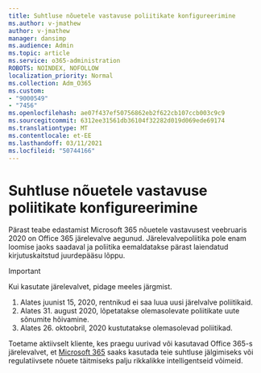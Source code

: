```yaml
---
title: Suhtluse nõuetele vastavuse poliitikate konfigureerimine
ms.author: v-jmathew
author: v-jmathew
manager: dansimp
ms.audience: Admin
ms.topic: article
ms.service: o365-administration
ROBOTS: NOINDEX, NOFOLLOW
localization_priority: Normal
ms.collection: Adm_O365
ms.custom:
- "9000549"
- "7456"
ms.openlocfilehash: ae07f437ef50756862eb2f622cb107ccb003c9c9
ms.sourcegitcommit: 6312ee31561db36104f32282d019d069ede69174
ms.translationtype: MT
ms.contentlocale: et-EE
ms.lasthandoff: 03/11/2021
ms.locfileid: "50744166"
---
```

# <a name="configure-communication-compliance-policies"></a>Suhtluse nõuetele vastavuse poliitikate konfigureerimine

Pärast teabe edastamist Microsoft 365 nõuetele vastavusest veebruaris 2020 on Office 365 järelevalve aegunud. Järelevalvepoliitika pole enam loomise jaoks saadaval ja poliitika eemaldatakse pärast laiendatud kirjutuskaitstud juurdepääsu lõppu.

> [!IMPORTANT]
> Kui kasutate järelevalvet, pidage meeles järgmist.
>
> 1. Alates juunist 15, 2020, rentnikud ei saa luua uusi järelvalve poliitikaid.
> 2. Alates 31. august 2020, lõpetatakse olemasolevate poliitikate uute sõnumite hõivamine.
> 3. Alates 26. oktoobril, 2020 kustutatakse olemasolevad poliitikad.

Toetame aktiivselt kliente, kes praegu uurivad või kasutavad Office 365-s järelevalvet, et [Microsoft 365](https://go.microsoft.com/fwlink/?linkid=2128593) saaks kasutada teie suhtluse jälgimiseks või regulatiivsete nõuete täitmiseks palju rikkalikke intelligentseid võimeid.
